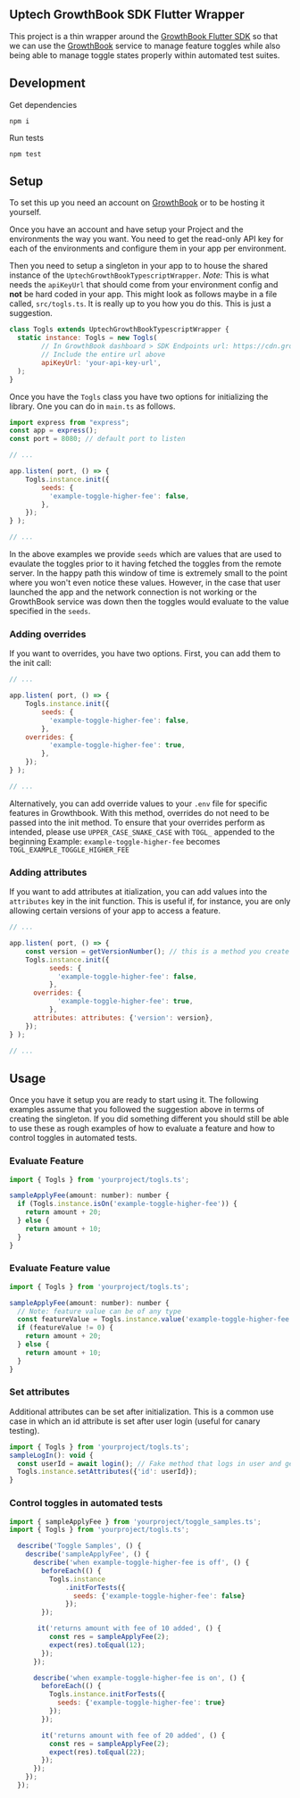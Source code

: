 ## Uptech GrowthBook SDK Flutter Wrapper

This project is a thin wrapper around the [GrowthBook Flutter SDK](https://github.com/growthbook/growthbook) so that we
can use the [GrowthBook][] service to manage feature toggles while also being
able to manage toggle states properly within automated test suites.

## Development

Get dependencies

```
npm i
```

Run tests

```
npm test
```

## Setup

To set this up you need an account on [GrowthBook][] or to be hosting it
yourself.

Once you have an account and have setup your Project and the environments the
way you want. You need to get the read-only API key for each of the
environments and configure them in your app per environment.

Then you need to setup a singleton in your app to to house the shared instance
of the `UptechGrowthBookTypescriptWrapper`. *Note:* This is what needs the `apiKeyUrl` that
should come from your environment config and **not** be hard coded in your app.
This might look as follows maybe in a file called, `src/togls.ts`. It is
really up to you how you do this. This is just a suggestion.

```javascript
class Togls extends UptechGrowthBookTypescriptWrapper {
  static instance: Togls = new Togls(
        // In GrowthBook dashboard > SDK Endpoints url: https://cdn.growthbook.io/api/features/dev_Y1WwxOm9sDnIsO1DLvwJk76z3ribr3VoiTsaOs?project=prj_29g61lbb6s8290
        // Include the entire url above
        apiKeyUrl: 'your-api-key-url', 
  );
}
```

Once you have the `Togls` class you have two options for initializing the
library. One you can do in `main.ts` as follows.

```javascript
import express from "express";
const app = express();
const port = 8080; // default port to listen

// ...

app.listen( port, () => {
    Togls.instance.init({
		seeds: {
		  'example-toggle-higher-fee': false,
		},
	});
} );

// ...
```

In the above examples we provide `seeds` which are values that are used to
evaulate the toggles prior to it having fetched the toggles from the remote
server. In the happy path this window of time is extremely small to the point
where you won't even notice these values. However, in the case that user
launched the app and the network connection is not working or the GrowthBook
service was down then the toggles would evaluate to the value specified in the
`seeds`.

### Adding overrides

If you want to overrides, you have two options. First, you can add them to the init call:
```javascript
// ...

app.listen( port, () => {
    Togls.instance.init({
		seeds: {
		  'example-toggle-higher-fee': false,
		},
    overrides: {
		  'example-toggle-higher-fee': true,
		},
	});
} );

// ...
```
Alternatively, you can add override values to your `.env` file for specific features in Growthbook. With this method, overrides do not need to be passed into the init method. To ensure that your overrides perform as intended, please use `UPPER_CASE_SNAKE_CASE` with `TOGL_` appended to the beginning
Example: `example-toggle-higher-fee` becomes `TOGL_EXAMPLE_TOGGLE_HIGHER_FEE`

### Adding attributes
If you want to add attributes at itialization, you can add values into the `attributes` key in the init function. This is useful if, for instance, you are only allowing certain versions of your app to access a feature.
```javascript
// ...

app.listen( port, () => {
    const version = getVersionNumber(); // this is a method you create and provide the logic for
    Togls.instance.init({
		  seeds: {
		    'example-toggle-higher-fee': false,
		  },
      overrides: {
		    'example-toggle-higher-fee': true,
		  },
      attributes: attributes: {'version': version},
	});
} );

// ...
```

## Usage

Once you have it setup you are ready to start using it. The following examples
assume that you followed the suggestion above in terms of creating the
singleton. If you did something different you should still be able to use these
as rough examples of how to evaluate a feature and how to control toggles in
automated tests.


### Evaluate Feature

```javascript
import { Togls } from 'yourproject/togls.ts';

sampleApplyFee(amount: number): number {
  if (Togls.instance.isOn('example-toggle-higher-fee')) {
    return amount + 20;
  } else {
    return amount + 10;
  }
}
```

### Evaluate Feature value
```javascript
import { Togls } from 'yourproject/togls.ts';

sampleApplyFee(amount: number): number {
  // Note: feature value can be of any type
  const featureValue = Togls.instance.value('example-toggle-higher-fee');
  if (featureValue != 0) {
    return amount + 20;
  } else {
    return amount + 10;
  }
}
```

### Set attributes
Additional attributes can be set after initialization. This is a common use case in which an id attribute is set after user login (useful for canary testing). 
```javascript
import { Togls } from 'yourproject/togls.ts';
sampleLogIn(): void {
  const userId = await login(); // Fake method that logs in user and gets user id
  Togls.instance.setAttributes({'id': userId});
}
```

### Control toggles in automated tests

```javascript
import { sampleApplyFee } from 'yourproject/toggle_samples.ts';
import { Togls } from 'yourproject/togls.ts';

  describe('Toggle Samples', () {
    describe('sampleApplyFee', () {
      describe('when example-toggle-higher-fee is off', () {
        beforeEach(() {
          Togls.instance
              .initForTests({
                seeds: {'example-toggle-higher-fee': false}
              });
        });

       it('returns amount with fee of 10 added', () {
          const res = sampleApplyFee(2);
          expect(res).toEqual(12);
        });
      });

      describe('when example-toggle-higher-fee is on', () {
        beforeEach(() {
          Togls.instance.initForTests({
            seeds: {'example-toggle-higher-fee': true}
          });
        });

        it('returns amount with fee of 20 added', () {
          const res = sampleApplyFee(2);
          expect(res).toEqual(22);
        });
      });
    });
  });
```

[GrowthBook Javascript SDK]: https://github.com/growthbook/growthbook
[GrowthBook]: https://www.growthbook.io

